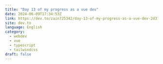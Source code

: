 ```yaml
---
title: "Day 13 of my progress as a vue dev"
date: 2024-06-09T17:34:53Z
link: https://dev.to/zain725342/day-13-of-my-progress-as-a-vue-dev-2d37?utm_medium=RSS&utm_source=news.12bit.vn
site: dev.to
language: English
category:
  - webdev
  - vue
  - typescript
  - tailwindcss
draft: false
---
```

